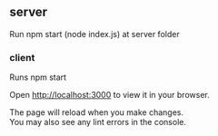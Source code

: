 

## server

Run npm start (node index.js) at server folder

### client

Runs npm start

Open [http://localhost:3000](http://localhost:3000) to view it in your browser.

The page will reload when you make changes.\
You may also see any lint errors in the console.

